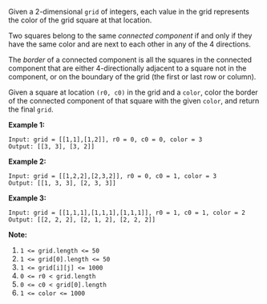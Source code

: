 Given a 2-dimensional `grid` of integers, each value in the grid represents
the color of the grid square at that location.

Two squares belong to the same _connected component_ if and only if they have
the same color and are next to each other in any of the 4 directions.

The  _border_ of a connected component is all the squares in the connected
component that are either 4-directionally adjacent to a square not in the
component, or on the boundary of the grid (the first or last row or column).

Given a square at location `(r0, c0)` in the grid and a `color`, color the
border of the connected component of that square with the given `color`, and
return the final `grid`.



**Example 1:**

    
    
    Input: grid = [[1,1],[1,2]], r0 = 0, c0 = 0, color = 3
    Output: [[3, 3], [3, 2]]
    

**Example 2:**

    
    
    Input: grid = [[1,2,2],[2,3,2]], r0 = 0, c0 = 1, color = 3
    Output: [[1, 3, 3], [2, 3, 3]]
    

**Example 3:**

    
    
    Input: grid = [[1,1,1],[1,1,1],[1,1,1]], r0 = 1, c0 = 1, color = 2
    Output: [[2, 2, 2], [2, 1, 2], [2, 2, 2]]



**Note:**

  1. `1 <= grid.length <= 50`
  2. `1 <= grid[0].length <= 50`
  3. `1 <= grid[i][j] <= 1000`
  4. `0 <= r0 < grid.length`
  5. `0 <= c0 < grid[0].length`
  6. `1 <= color <= 1000`

